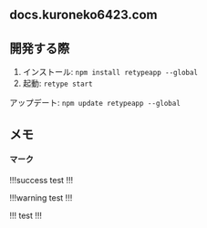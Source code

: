 ## docs.kuroneko6423.com

## 開発する際
1. インストール: `npm install retypeapp --global`
2. 起動: `retype start`


アップデート: `npm update retypeapp --global`

## メモ
#### マーク
!!!success
test
!!!

!!!warning
test
!!!

!!!
test
!!!
